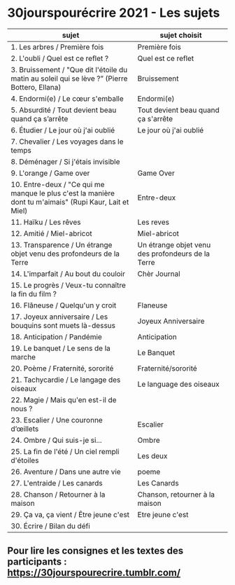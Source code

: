 # 30jourspourécrire 2021 - Les sujets
|sujet|sujet choisit|
|-----|-------------|
|1. Les arbres / Première fois| Première fois|
|2. L'oubli / Quel est ce reflet ?|Quel est ce reflet|
|3. Bruissement / "Que dit l'étoile du matin au soleil qui se lève ?” (Pierre Bottero, Ellana)|Bruissement|
|4. Endormi(e) / Le cœur s'emballe|Endormi(e)|
|5. Absurdité / Tout devient beau quand ça s’arrête|Tout devient beau quand ça s'arrête|
|6. Étudier / Le jour où j'ai oublié| Le jour où j'ai oublié |
|7. Chevalier / Les voyages dans le temps ||
|8. Déménager / Si j'étais invisible||
|9. L'orange / Game over|Game Over|
|10. Entre-deux / "Ce qui me manque le plus c'est la manière dont tu m'aimais" (Rupi Kaur, Lait et Miel)|Entre-deux|
|11. Haïku / Les rêves|Les reves|
|12. Amitié / Miel-abricot|Miel-abricot|
|13. Transparence / Un étrange objet venu des profondeurs de la Terre|Un étrange objet venu des profondeurs de la Terre|
|14. L'imparfait / Au bout du couloir|Chèr Journal|
|15. Le progrès / Veux-tu connaître la fin du film ?||
|16. Flâneuse / Quelqu'un y croit|Flaneuse|
|17. Joyeux anniversaire / Les bouquins sont muets là-dessus|Joyeux Anniversaire|
|18. Anticipation / Pandémie|Anticipation|
|19. Le banquet / Le sens de la marche|Le Banquet|
|20. Poème / Fraternité, sororité|Fraternité/sororité|
|21. Tachycardie / Le langage des oiseaux|Le language des oiseaux|
|22. Magie / Mais qu'en est-il de nous ?||
|23. Escalier / Une couronne d’œillets|Escalier|
|24. Ombre / Qui suis-je si...|Ombre|
|25. La fin de l'été / Un ciel rempli d'étoiles|Les deux|
|26. Aventure / Dans une autre vie|poeme|
|27. L'entraide / Les canards| Les Canards|
|28. Chanson / Retourner à la maison|Chanson, retourner à la maison|
|29. Ça va, ça vient / Être jeune c'est| Etre jeune c'est|
|30. Écrire / Bilan du défi||

## Pour lire les consignes et les textes des participants : https://30jourspourecrire.tumblr.com/ 
